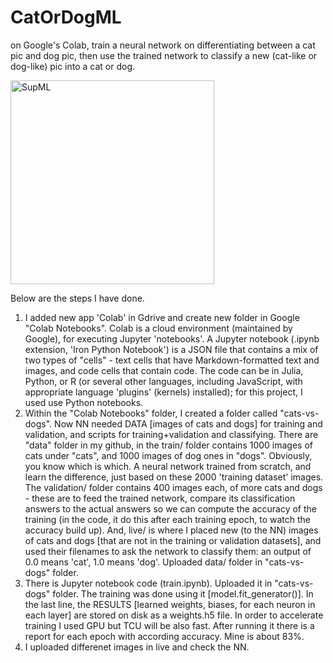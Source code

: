 # CatOrDogML
on Google's Colab, train a neural network on differentiating between a cat pic and dog pic, then use the trained network to classify a new (cat-like or dog-like) pic into a cat or dog. 


<img width="326" alt="SupML" src="https://user-images.githubusercontent.com/54092529/146660298-0d58cdaa-108d-4ba4-9553-938f43f3fe5e.png">

Below are the steps I have done.
1. I added new app 'Colab' in Gdrive and create new folder in Google "Colab Notebooks". Colab is a cloud environment (maintained by Google), for executing Jupyter 'notebooks'. A Jupyter notebook (.ipynb extension, 'Iron Python Notebook') is a JSON file that contains a mix of two types of "cells" - text cells that have Markdown-formatted text and images, and code cells that contain code. The code can be in Julia, Python, or R (or several other languages, including JavaScript, with appropriate language 'plugins' (kernels) installed); for this project, I used use Python notebooks.
2. Within the "Colab Notebooks" folder, I created a folder called "cats-vs-dogs". Now NN needed DATA [images of cats and dogs] for training and validation, and scripts for training+validation and classifying. There are "data" folder in  my github, in the train/ folder contains 1000 images of cats under "cats", and 1000 images of dog ones in "dogs". Obviously, you know which is which. A neural network trained from scratch, and learn the difference, just based on these 2000 'training dataset' images. The validation/ folder contains 400 images each, of more cats and dogs - these are to feed the trained network, compare its classification answers to the actual answers so we can compute the accuracy of the training (in the code, it do this after each training epoch, to watch the accuracy build up). And, live/ is where I placed new (to the NN) images of cats and dogs [that are not in the training or validation datasets], and used their filenames to ask the network to classify them: an output of 0.0 means 'cat', 1.0 means 'dog'. Uploaded  data/ folder in "cats-vs-dogs" folder. 
3. There is Jupyter notebook code (train.ipynb). Uploaded it in "cats-vs-dogs" folder. The training was done using it [model.fit_generator()]. In the last line, the RESULTS [learned weights, biases, for each neuron in each layer] are stored on disk as a weights.h5 file. In order to accelerate training I used GPU but TCU will be also fast. After running it there is a report for each epoch with according accuracy. Mine is about 83%.
4. I uploaded differenet images in live and check the NN.
